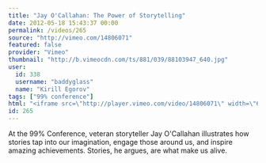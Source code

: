 ```yaml
---
title: "Jay O'Callahan: The Power of Storytelling"
date: 2012-05-18 15:43:37 00:00
permalink: /videos/265
source: "http://vimeo.com/14806071"
featured: false
provider: "Vimeo"
thumbnail: "http://b.vimeocdn.com/ts/881/039/88103947_640.jpg"
user:
  id: 338
  username: "baddyglass"
  name: "Kirill Egorov"
tags: ["99% conference"]
html: "<iframe src=\"http://player.vimeo.com/video/14806071\" width=\"640\" height=\"480\" frameborder=\"0\" webkitallowfullscreen mozallowfullscreen allowfullscreen></iframe>"
id: 265
---
```


At the 99% Conference, veteran storyteller Jay O'Callahan illustrates how stories tap into our imagination, engage those around us, and inspire amazing achievements. Stories, he argues, are what make us alive.
